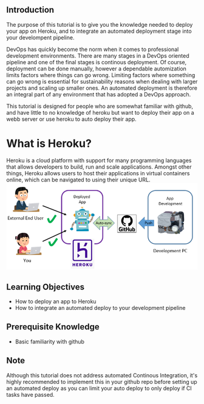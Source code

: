 ## Introduction

The purpose of this tutorial is to give you the knowledge needed to deploy your app on Heroku, and to integrate an automated deployment stage into your develompent pipeline.

DevOps has quickly become the norm when it comes to professional development environments. There are many stages in a DevOps oriented pipeline and one of the final stages is continous deployment. Of course, deployment can be done manually, however a dependable automization limits factors where things can go wrong. Limiting factors where something can go wrong is essential for sustainability reasons when dealing with larger projects and scaling up smaller ones. An automated deployment is therefore an integral part of any environment that has adopted a DevOps approach. 

This tutorial is designed for people who are somewhat familiar with github, and have little to no knowledge of heroku but want to deploy their app on a webb server or use heroku to auto deploy their app.

# What is Heroku?

Heroku is a cloud platform with support for many programming languages that allows developers to build, run and scale applications. Amongst other things, Heroku allows users to host their applications in virtual containers online, which can be navigated to using their unique URL.
![](Assets/heroku-github-illustration.png "heroku-github-illustration")

## Learning Objectives

* How to deploy an app to Heroku
* How to integrate an automated deploy to your development pipeline
  
## Prerequisite Knowledge

* Basic familiarity with github

## Note

Although this tutorial does not address automated Continous Integration, it's highly recommended to implement this in your github repo before setting up an automated deploy as you can limit your auto deploy to only deploy if CI tasks have passed.

